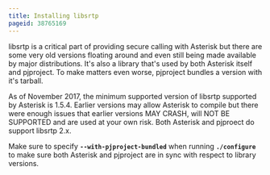```yaml
---
title: Installing libsrtp
pageid: 38765169
---
```


libsrtp is a critical part of providing secure calling with Asterisk but there are some very old versions floating around and even still being made available by major distributions.  It's also a library that's used by both Asterisk itself and pjproject.  To make matters even worse, pjproject bundles a version with it's tarball.

As of November 2017, the minimum supported version of libsrtp supported by Asterisk is 1.5.4.  Earlier versions may allow Asterisk to compile but there were enough issues that earlier versions MAY CRASH, will NOT BE SUPPORTED and are used at your own risk.  Both Asterisk and pjproect do support libsrtp 2.x.

Make sure to specify **`--with-pjproject-bundled`** when running **`./configure`** to make sure both Asterisk and pjproject are in sync with respect to library versions.

